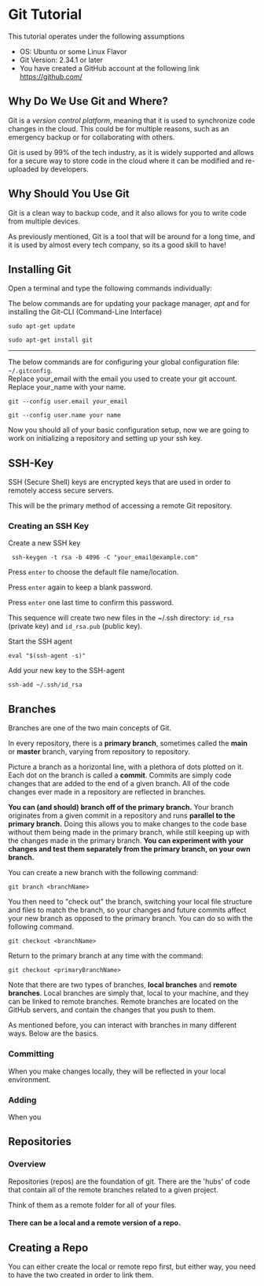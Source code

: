 # Git Tutorial 

This tutorial operates under the following assumptions

- OS: Ubuntu or some Linux Flavor 
- Git Version: 2.34.1 or later
- You have created a GitHub account at the following link <href>https://github.com/</href>


## Why Do We Use Git and Where?

Git is a *version control platform*, meaning that it is used to synchronize code changes in the cloud. This could be for multiple reasons, such as an emergency backup or for collaborating with others.

Git is used by 99% of the tech industry, as it is widely supported and allows for a secure way to store code in the cloud where it can be modified and re-uploaded by developers.

## Why Should You Use Git

Git is a clean way to backup code, and it also allows for you to write code from multiple devices. 

As previously mentioned, Git is a tool that will be around for a long time, and it is used by almost every tech company, so its a good skill to have! 


## Installing Git

Open a terminal and type the following commands individually:

The below commands are for updating your package manager, *apt* and for installing the Git-CLI (Command-Line Interface)

```
sudo apt-get update
```
``` 
sudo apt-get install git
```
----
The below commands are for configuring your global configuration file: ```~/.gitconfig```.  
Replace your_email with the email you used to create your git account.  
Replace your_name with your name. 
```
git --config user.email your_email
```
```
git --config user.name your name
```

Now you should all of your basic configuration setup, now we are going to work on initializing a repository and setting up your ssh key.


## SSH-Key

SSH  (Secure Shell) keys are encrypted keys that are used in order to remotely access secure servers.

This will be the primary method of accessing a remote Git repository.


### Creating an SSH Key

Create a new SSH key

```
 ssh-keygen -t rsa -b 4096 -C "your_email@example.com"
```

Press ```enter``` to choose the default file name/location.

Press ```enter``` again to keep a blank password.

Press ```enter``` one last time to confirm this password.

This sequence will create two new files in the ~/.ssh directory: 
``` id_rsa ``` (private key) and ```id_rsa.pub``` (public key).

Start the SSH agent

```
eval "$(ssh-agent -s)"
```

Add your new key to the SSH-agent

```
ssh-add ~/.ssh/id_rsa
```



## Branches

Branches are one of the two main concepts of Git.

In every repository, there is a **primary branch**, sometimes called the **main** or **master** branch, varying from repository to repository. 

Picture a branch as a horizontal line, with a plethora of dots plotted on it. Each dot on the branch is called a **commit**. Commits are simply code changes that are added to the end of a given branch. All of the code changes ever made in a repository are reflected in branches.

**You can (and should) branch off of the primary branch.** Your branch originates from a given commit in a repository and runs **parallel to the primary branch.** Doing this allows you to make changes to the code base without them being made in the primary branch, while still keeping up with the changes made in the primary branch. **You can experiment with your changes and test them separately from the primary branch, on your own branch.**

You can create a new branch with the following command:

```
git branch <branchName>
```

You then need to "check out" the branch, switching your local file structure and files to match the branch, so your changes and future commits affect your new branch as opposed to the primary branch. You can do so with the following command.

```
git checkout <branchName>
```
Return to the primary branch at any time with the command:

```
git checkout <primaryBranchName>
```

Note that there are two types of branches, **local branches** and  **remote branches**. Local branches are simply that, local to your machine, and they can be linked to remote branches. Remote branches are located on the GitHub servers, and contain the changes that you push to them.

As mentioned before, you can interact with branches in many different ways. Below are the basics.

### Committing

When you make changes locally, they will be reflected in your local environment.


### Adding 

When you 


## Repositories
### Overview

Repositories (repos) are the foundation of git. There are the 'hubs' of code that contain all of the remote branches related to a given project.

Think of them as a remote folder for all of your files.

#### There can be a local and a remote version of a repo. ####


## Creating a Repo

You can either create the local or remote repo first, but either way, you need to have the two created in order to link them.